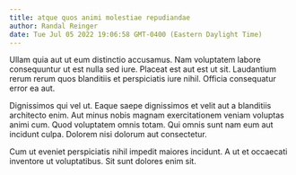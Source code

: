```yaml
---
title: atque quos animi molestiae repudiandae
author: Randal Reinger
date: Tue Jul 05 2022 19:06:58 GMT-0400 (Eastern Daylight Time)
---
```

Ullam quia aut ut eum distinctio accusamus. Nam voluptatem labore consequuntur ut est nulla sed iure. Placeat est aut est ut sit. Laudantium rerum rerum quos blanditiis et perspiciatis iure nihil. Officia consequatur error ea aut.

 Dignissimos qui vel ut. Eaque saepe dignissimos et velit aut a blanditiis architecto enim. Aut minus nobis magnam exercitationem veniam voluptas animi cum. Quod voluptatem omnis totam. Qui omnis sunt nam eum aut incidunt culpa. Dolorem nisi dolorum aut consectetur.

 Cum ut eveniet perspiciatis nihil impedit maiores incidunt. A ut et occaecati inventore ut voluptatibus. Sit sunt dolores enim sit.
